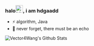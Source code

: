 ### halo<img src="https://user-images.githubusercontent.com/1303154/88677602-1635ba80-d120-11ea-84d8-d263ba5fc3c0.gif" width="24px" alt="hi"/>, i am hdgaadd
- ⚡ algorithm, Java
- 🌱 never forget, there must be an echo

<img align="left" alt="Vector4Wang's Github Stats" src="https://github-readme-stats.vercel.app/api?username=hdgaadd&show_icons=true&hide_border=true" />


<!--
绿色展示：![mystatus](https://github-readme-stats.vercel.app/api?username=hdgaadd&&show_icons=true&theme=vue-dark&count_private=true)

- 🔭 I’m currently working on ...
- 🌱 I’m currently learning ...
- 👯 I’m looking to collaborate on ...
- 🤔 I’m looking for help with ...
- 💬 Ask me about ...
- 📫 How to reach me: ...
- 😄 Pronouns: ...
- ⚡ Fun fact: ...
-->
